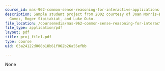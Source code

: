 ```yaml
---
course_id: mas-962-common-sense-reasoning-for-interactive-applications-fall-2006
description: Sample student project from 2002 courtesy of Joan Morris-DiMico, Carla
  Gomez, Roger Sipitakiat, and Luke Ouko.
file_location: /coursemedia/mas-962-common-sense-reasoning-for-interactive-applications-fall-2006/63a24122d008b18b61f062b26a55efbb_proj_file1.pdf
file_type: application/pdf
layout: pdf
title: proj_file1.pdf
type: course
uid: 63a24122d008b18b61f062b26a55efbb

---
```

None